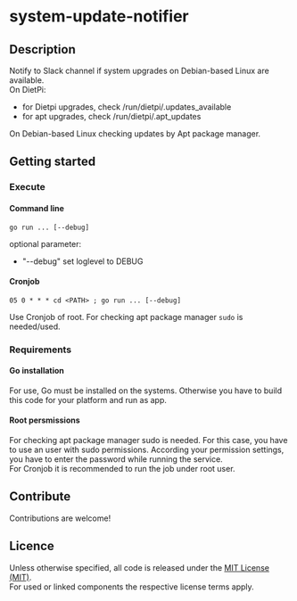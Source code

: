# system-update-notifier

## Description

Notify to Slack channel if system upgrades on Debian-based Linux are available.</br>
On DietPi: </br>
* for Dietpi upgrades, check /run/dietpi/.updates_available</br>
* for apt upgrades, check /run/dietpi/.apt_updates</br>

On Debian-based Linux checking updates by Apt package manager.</br>


## Getting started

### Execute

#### Command line

`go run ... [--debug]`

optional parameter:

* "--debug" set loglevel to DEBUG

#### Cronjob

`05 0 * * * cd <PATH> ; go run ... [--debug]`

Use Cronjob of root. For checking apt package manager `sudo` is needed/used.

### Requirements
#### Go installation
For use, Go must be installed on the systems. Otherwise you have to build this code for your platform and run as app.

#### Root persmissions
For checking apt package manager sudo is needed. For this case, you have to use an user with sudo permissions. According your permission settings, you have to enter the password while running the service.</br>
For Cronjob it is recommended to run the job under root user.

## Contribute

Contributions are welcome!

## Licence

Unless otherwise specified, all code is released under the [MIT License (MIT)](LICENSE).<br>
For used or linked components the respective license terms apply.